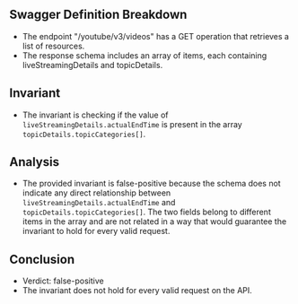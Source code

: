 ## Swagger Definition Breakdown
- The endpoint "/youtube/v3/videos" has a GET operation that retrieves a list of resources.
- The response schema includes an array of items, each containing liveStreamingDetails and topicDetails.

## Invariant
- The invariant is checking if the value of `liveStreamingDetails.actualEndTime` is present in the array `topicDetails.topicCategories[]`.

## Analysis
- The provided invariant is false-positive because the schema does not indicate any direct relationship between `liveStreamingDetails.actualEndTime` and `topicDetails.topicCategories[]`. The two fields belong to different items in the array and are not related in a way that would guarantee the invariant to hold for every valid request.

## Conclusion
- Verdict: false-positive
- The invariant does not hold for every valid request on the API.
